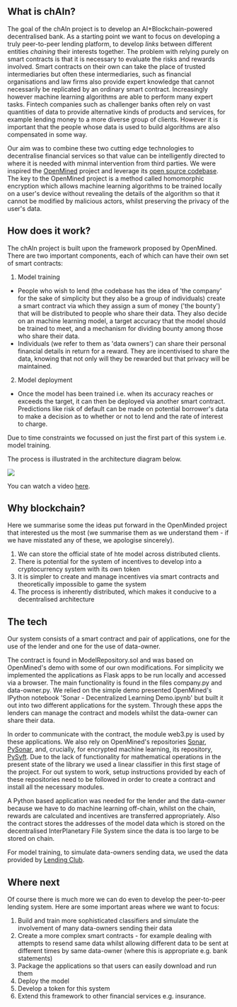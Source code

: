 ## What is chAIn?
The goal of the chAIn project is to develop an AI+Blockchain-powered decentralised bank. As a starting point we want to focus on developing a truly peer-to-peer lending platform, to develop *links* between different entities *chaining* their interests together. The problem with relying purely on smart contracts is that it is necessary to evaluate the risks and rewards involved. Smart contracts on their own can take the place of trusted intermediaries but often these intermediaries, such as financial organisations and law firms also provide expert knowledge that cannot necessarily be replicated by an ordinary smart contract. Increasingly however machine learning algorithms are able to perform many expert tasks. Fintech companies such as challenger banks often rely on vast quantities of data to provide alternative kinds of products and services, for example lending money to a more diverse group of clients. However it is important that the people whose data is used to build algorithms are also compensated in some way. 

Our aim was to combine these two cutting edge technologies to decentralise financial services so that value can be intelligently directed to where it is needed with minmal intervention from third parties. We were inspired the [OpenMined](https://openmined.org) project and leverage its [open source codebase](https://github.com/OpenMined).  The key to the OpenMined project is a method called homomorphic encryption which allows machine learning algorithms to be trained locally on a user's device without revealing the details of the algorithm so that it cannot be modified by malicious actors, whilst preserving the privacy of the user's data. 

## How does it work?
The chAIn project is built upon the framework proposed by OpenMined. There are two important components, each of which can have their own set of smart contracts:

1. Model training
- People who wish to lend (the codebase has the idea of 'the company' for the sake of simplicity but they also be a group of individuals) create a smart contract via which they assign a sum of money ('the bounty') that will be distributed to people who share their data. They also decide on an machine learning model, a target accuracy that the model should be trained to meet, and a mechanism for dividing bounty among those who share their data. 
- Individuals (we refer to them as 'data owners') can share their personal financial details in return for a reward. They are incentivised to share the data, knowing that not only will they be rewarded but that privacy will be maintained. 

2. Model deployment
- Once the model has been trained i.e. when its accuracy reaches or exceeds the target, it can then be deployed via another smart contract. Predictions like risk of default can be made on potential borrower's data to make a decision as to whether or not to lend and the rate of interest to charge.

Due to time constraints we focussed on just the first part of this system i.e. model training.

The process is illustrated in the architecture diagram below.

![](https://github.com/Riksi/chAIn/blob/master/architecture.jpeg)

You can watch a video [here](https://www.youtube.com/watch?v=pDOv89Rc-78).

## Why blockchain?
Here we summarise some the ideas put forward in the OpenMinded project that interested us the most (we summarise them as we understand them - if we have misstated any of these, we apologise sincerely).

1. We can store the official state of hte model across distributed clients.
2. There is potential for the system of incentives to develop into a cryptocurrency system with its own token
3. It is simpler to create and manage incentives via smart contracts and theoretically impossible to game the system
4. The process is inherently distributed, which makes it conducive to a decentralised architecture

## The tech
Our system consists of a smart contract and pair of applications, one for the use of the lender and one for the use of data-owner. 

The contract is found in ModelRepository.sol and was based on OpenMined's demo with some of our own modifications. For simplicity we implemented the applications as Flask apps to be run locally and accessed via a browser. The main functionality is found in the files company.py and data-owner.py. We relied on the simple demo presented OpenMined's IPython notebook 'Sonar - Decentralized Learning Demo.ipynb' but built it out into two different applications for the system. Through these apps the lenders can manage the contract and models whilst the data-owner can share their data. 

In order to communicate with the contract, the module web3.py is used by these applications. We also rely on OpenMined's repositories [Sonar](https://github.com/OpenMined/Sonar), [PySonar](https://github.com/OpenMined/PySonar), and, crucially, for encrypted machine learning, its repository, [PySyft](https://github.com/OpenMined/PySyft). Due to the lack of functionality for mathematical operations in the present state of the library we used a linear classifier in this first stage of the project. For out system to work, setup instructions provided by each of these repositories need to be followed in order to create a contract and install all the necessary modules.

A Python based application was needed for the lender and the data-owner because we have to do machine learning off-chain, whilst on the chain, rewards are calculated and incentives are transferred appropriately. Also the contract stores the addresses of the model data which is stored on the decentralised InterPlanetary File System since the data is too large to be stored on chain. 

For model training, to simulate data-owners sending data, we used the data provided by [Lending Club](https://www.lendingclub.com/info/download-data.action).

## Where next
Of course there is much more we can do even to develop the peer-to-peer lending system. Here are some important areas where we want to focus:

1. Build and train more sophisticated classifiers and simulate the involvement of many data-owners sending their data
2. Create a more complex smart contracts - for example dealing with attempts to resend same data whilst allowing different data to be sent at different times by same data-owner (where this is appropriate e.g. bank statements)
3. Package the applications so that users can easily download and run them
4. Deploy the model 
5. Develop a token for this system
6. Extend this framework to other financial services e.g. insurance.



